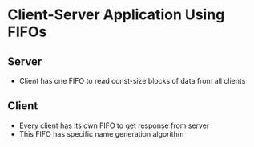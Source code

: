 #  Client-Server Application Using FIFOs

## Server

* Client has one FIFO to read const-size blocks of data from all clients



## Client
* Every client has its own FIFO to get response from server
* This FIFO has specific name generation algorithm
